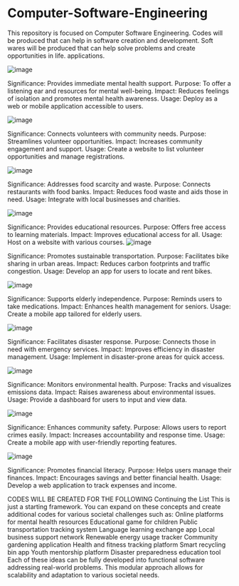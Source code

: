 # Computer-Software-Engineering
This repository is focused on Computer Software Engineering. Codes will be produced that can help in software creation and development. Soft wares will be produced that can help solve problems and create opportunities in life. 
applications.

![image](https://github.com/user-attachments/assets/8e6bf241-eadc-496a-a531-c80a3c0213d7)


Significance: Provides immediate mental health support. Purpose: To offer a listening ear and resources for mental well-being. Impact: Reduces feelings of isolation and promotes mental health awareness. Usage: Deploy as a web or mobile application accessible to users.

![image](https://github.com/user-attachments/assets/68cd6297-93ce-42c1-81b4-03397d93d21e)


Significance: Connects volunteers with community needs. Purpose: Streamlines volunteer opportunities. Impact: Increases community engagement and support. Usage: Create a website to list volunteer opportunities and manage registrations.

![image](https://github.com/user-attachments/assets/b8549100-c691-48a2-bcfe-4d94501be2d4)



Significance: Addresses food scarcity and waste. Purpose: Connects restaurants with food banks. Impact: Reduces food waste and aids those in need. Usage: Integrate with local businesses and charities.

![image](https://github.com/user-attachments/assets/c5606570-33c4-4b27-b584-3a3703cce2c1)

Significance: Provides educational resources. Purpose: Offers free access to learning materials. Impact: Improves educational access for all. Usage: Host on a website with various courses.
![image](https://github.com/user-attachments/assets/49574b84-c508-4829-b1b4-1cf022c80ba4)

Significance: Promotes sustainable transportation. Purpose: Facilitates bike sharing in urban areas. Impact: Reduces carbon footprints and traffic congestion. Usage: Develop an app for users to locate and rent bikes.

![image](https://github.com/user-attachments/assets/ecab9d86-b534-4a0d-8145-090bcacfd0b9)


Significance: Supports elderly independence. Purpose: Reminds users to take medications. Impact: Enhances health management for seniors. Usage: Create a mobile app tailored for elderly users.

![image](https://github.com/user-attachments/assets/d9522d77-931c-4b4e-9ffa-dc6e1bcf3e70)


Significance: Facilitates disaster response. Purpose: Connects those in need with emergency services. Impact: Improves efficiency in disaster management. Usage: Implement in disaster-prone areas for quick access.

![image](https://github.com/user-attachments/assets/d073c710-84a8-461f-a284-98f788ac264b)


Significance: Monitors environmental health. Purpose: Tracks and visualizes emissions data. Impact: Raises awareness about environmental issues. Usage: Provide a dashboard for users to input and view data.

![image](https://github.com/user-attachments/assets/5d4de5ce-610b-42df-8cfc-b1588b6dc70a)


Significance: Enhances community safety. Purpose: Allows users to report crimes easily. Impact: Increases accountability and response time. Usage: Create a mobile app with user-friendly reporting features.

![image](https://github.com/user-attachments/assets/ff27b3d4-d0e7-4409-aed1-bf61a648fa54)


Significance: Promotes financial literacy. Purpose: Helps users manage their finances. Impact: Encourages savings and better financial health. Usage: Develop a web application to track expenses and income.

CODES WILL BE CREATED FOR THE FOLLOWING 
Continuing the List
This is just a starting framework. You can expand on these concepts and create additional codes for various societal challenges such as:
Online platforms for mental health resources
Educational game for children
Public transportation tracking system
Language learning exchange app
Local business support network
Renewable energy usage tracker
Community gardening application
Health and fitness tracking platform
Smart recycling bin app
Youth mentorship platform
Disaster preparedness education tool
Each of these ideas can be fully developed into functional software addressing real-world problems. This modular approach allows for scalability and adaptation to various societal needs.















